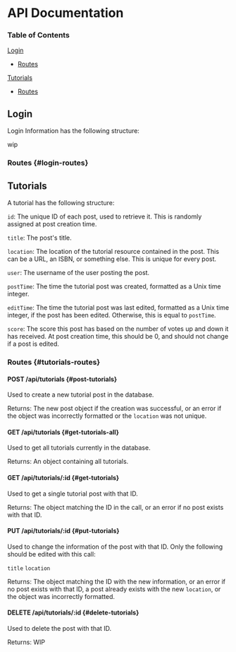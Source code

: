 # API Documentation

### Table of Contents

[Login](#login)

- [Routes](#login-routes)
  
[Tutorials](#tutorials)

- [Routes](#tutorials-routes)

## Login

Login Information has the following structure:

wip

### Routes {#login-routes}

## Tutorials

A tutorial has the following structure:

`id`: The unique ID of each post, used to retrieve it. This is randomly assigned at post creation time.

`title`: The post's title.

`location`: The location of the tutorial resource contained in the post. This can be a URL, an ISBN, or something else. This is unique for every post.

`user`: The username of the user posting the post.

`postTime`: The time the tutorial post was created, formatted as a Unix time integer.

`editTime`: The time the tutorial post was last edited, formatted as a Unix time integer, if the post has been edited. Otherwise, this is equal to `postTime`.

`score`: The score this post has based on the number of votes up and down it has received. At post creation time, this should be 0, and should not change if a post is edited.

### Routes {#tutorials-routes}

#### POST /api/tutorials {#post-tutorials}

Used to create a new tutorial post in the database.

Returns: The new post object if the creation was successful, or an error if the object was incorrectly formatted or the `location` was not unique.

#### GET /api/tutorials {#get-tutorials-all}

Used to get all tutorials currently in the database.

Returns: An object containing all tutorials.

#### GET /api/tutorials/:id {#get-tutorials}

Used to get a single tutorial post with that ID.

Returns: The object matching the ID in the call, or an error if no post exists with that ID.

#### PUT /api/tutorials/:id {#put-tutorials}

Used to change the information of the post with that ID. Only the following should be edited with this call:

`title`
`location`

Returns: The object matching the ID with the new information, or an error if no post exists with that ID, a post already exists with the new `location`, or the object was incorrectly formatted.

#### DELETE /api/tutorials/:id {#delete-tutorials}

Used to delete the post with that ID.

Returns: WIP
